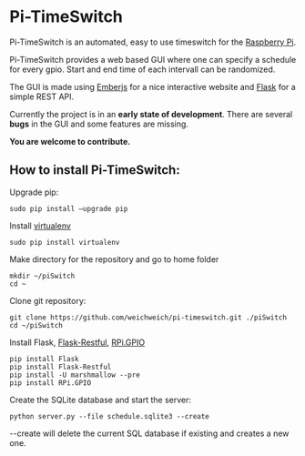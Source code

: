 # Pi-TimeSwitch
Pi-TimeSwitch is an automated, easy to use timeswitch for the [Raspberry Pi](https://www.raspberrypi.org).

Pi-TimeSwitch provides a web based GUI where one can specify a schedule for every gpio. Start and end time of each intervall can be randomized.

The GUI is made using [Emberjs](http://emberjs.com) for a nice interactive website and [Flask](http://flask.pocoo.org) for a simple REST API.

Currently the project is in an **early state of development**. There are several **bugs** in the GUI and some features are missing.

**You are welcome to contribute.**

## How to install Pi-TimeSwitch:

Upgrade pip:

~~~
sudo pip install —upgrade pip
~~~

Install [virtualenv](http://docs.python-guide.org/en/latest/dev/virtualenvs/)

~~~
sudo pip install virtualenv
~~~

Make directory for the repository and go to home folder

~~~
mkdir ~/piSwitch
cd ~
~~~

Clone git repository:

~~~
git clone https://github.com/weichweich/pi-timeswitch.git ./piSwitch
cd ~/piSwitch
~~~

Install Flask, [Flask-Restful](http://flask-restful.readthedocs.org/en/0.3.4/), [RPi.GPIO](https://pypi.python.org/pypi/RPi.GPIO)
 
~~~
pip install Flask
pip install Flask-Restful
pip install -U marshmallow --pre
pip install RPi.GPIO
~~~

Create the SQLite database and start the server:

~~~
python server.py --file schedule.sqlite3 --create
~~~

--create will delete the current SQL database if existing and creates a new one.
